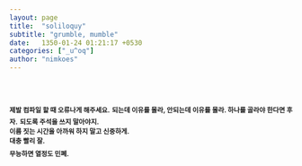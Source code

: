 ```yaml
---
layout: page
title:  "soliloquy"
subtitle: "grumble, mumble"
date:   1350-01-24 01:21:17 +0530
categories: ["_u^oq"]
author: "nimkoes"
---
```

  
　  
　  
<sub>**제발 컴파일 할 때 오류나게 해주세요.**</sub>
<sub>**되는데 이유를 몰라, 안되는데 이유를 몰라. 하나를 골라야 한다면 후자.**</sub>
<sub>**되도록 주석을 쓰지 말아야지.**</sub>  
<sub>**이름 짓는 시간을 아까워 하지 말고 신중하게.**</sub>  
<sub>**대충 빨리 잘.**</sub>  
<sub>**무능하면 열정도 민폐.**</sub>
　  
　  
　  
　  
